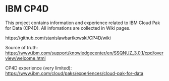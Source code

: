 # IBM CP4D

This project contains information and experience related to IBM Cloud Pak for Data (CP4D). All infomations are collected in Wiki pages.

https://github.com/stanislawbartkowski/CP4D/wiki

Source of truth: https://www.ibm.com/support/knowledgecenter/en/SSQNUZ_3.0.1/cpd/overview/welcome.html

CP4D experience (very limited): https://www.ibm.com/cloud/paks/experiences/cloud-pak-for-data
